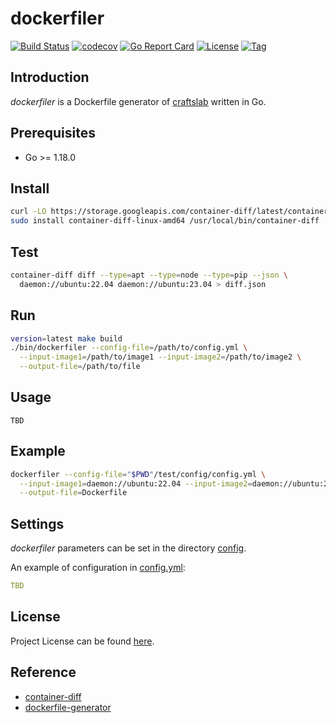 # dockerfiler

[![Build Status](https://github.com/craftslab/dockerfiler/workflows/ci/badge.svg?branch=main&event=push)](https://github.com/craftslab/dockerfiler/actions?query=workflow%3Aci)
[![codecov](https://codecov.io/gh/craftslab/dockerfiler/branch/main/graph/badge.svg?token=7PMQALLZLY)](https://codecov.io/gh/craftslab/dockerfiler)
[![Go Report Card](https://goreportcard.com/badge/github.com/craftslab/dockerfiler)](https://goreportcard.com/report/github.com/craftslab/dockerfiler)
[![License](https://img.shields.io/github/license/craftslab/dockerfiler.svg)](https://github.com/craftslab/dockerfiler/blob/main/LICENSE)
[![Tag](https://img.shields.io/github/tag/craftslab/dockerfiler.svg)](https://github.com/craftslab/dockerfiler/tags)



## Introduction

*dockerfiler* is a Dockerfile generator of [craftslab](https://github.com/craftslab) written in Go.



## Prerequisites

- Go >= 1.18.0



## Install

```bash
curl -LO https://storage.googleapis.com/container-diff/latest/container-diff-linux-amd64
sudo install container-diff-linux-amd64 /usr/local/bin/container-diff
```



## Test

```bash
container-diff diff --type=apt --type=node --type=pip --json \
  daemon://ubuntu:22.04 daemon://ubuntu:23.04 > diff.json
```



## Run

```bash
version=latest make build
./bin/dockerfiler --config-file=/path/to/config.yml \
  --input-image1=/path/to/image1 --input-image2=/path/to/image2 \
  --output-file=/path/to/file
```



## Usage

```
TBD
```



## Example

```bash
dockerfiler --config-file="$PWD"/test/config/config.yml \
  --input-image1=daemon://ubuntu:22.04 --input-image2=daemon://ubuntu:23.04 \
  --output-file=Dockerfile
```



## Settings

*dockerfiler* parameters can be set in the directory [config](https://github.com/craftslab/dockerfiler/blob/main/config).

An example of configuration in [config.yml](https://github.com/craftslab/dockerfiler/blob/main/config/config.yml):

```yaml
TBD
```



## License

Project License can be found [here](LICENSE).



## Reference

- [container-diff](https://github.com/GoogleContainerTools/container-diff)
- [dockerfile-generator](https://www.startwithdocker.com/)
